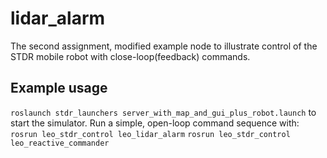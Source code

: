 # lidar_alarm
The second assignment, modified example node to illustrate control of the STDR mobile robot with close-loop(feedback) commands.

## Example usage
`roslaunch stdr_launchers server_with_map_and_gui_plus_robot.launch`
to start the simulator.  Run a simple, open-loop command sequence with:
`rosrun leo_stdr_control leo_lidar_alarm`
`rosrun leo_stdr_control leo_reactive_commander`


    
